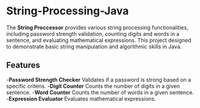 # String-Processing-Java

The **String Proccessor** provides various string processing functionalities, including password strength validation, counting digits and words in a sentence, and evaluating mathematical expressions. 
This project designed to demonstrate basic string manipulation and algorithmic skills in Java.

## Features
-**Password Strength Checker** Validates if a password is strong based on a specific criteris.
-**Digit Counter** Counts the number of digits in a given sentence.
-**Word Counter** Counts the number of words in a given sentence.
-**Expression Evaluator** Evaluates mathematical expressions.

